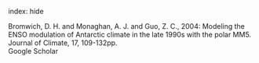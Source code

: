 index: hide

<div class="Citation">

  <div class="Citation-body">
    <div class="Citation-text">Bromwich, D. H. and Monaghan, A. J. and Guo, Z. C., 2004: Modeling the ENSO modulation of Antarctic climate in the late 1990s with the polar MM5. <span class="Article-journal">Journal of Climate, </span><span class="Article-volume">17, </span>109-132pp.</div>
    <div class="Citation-links">
      <div class="CitationLink" data-href="https://scholar.google.com/scholar?q=Modeling+the+ENSO+modulation+of+Antarctic+climate+in+the+late+1990s+with+the+polar+MM5">
        <div class="CitationLink-icon CitationLink-Scholar"></div>
        <div class="CitationLink-text">Google Scholar</div>
      </div>
    </div>
  </div>
</div>


<div class="Citation-copy">

</div>